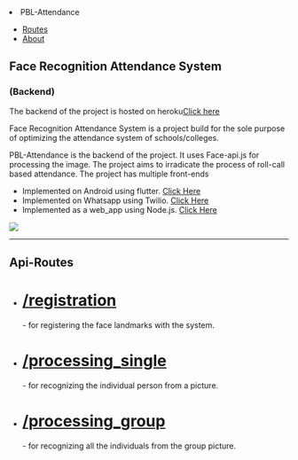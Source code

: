 <div id="topbar">
  <li id="nametopbar">PBL-Attendance</li>
  <ul id="topmenu">
    <a href="#contact"><li>Routes</li></a>
    <a href="#intro"><li>About</li></a>
  </ul>
</div>
<div id="content">
  <div id="intro">
    <h2>Face Recognition Attendance System</h2><h3>(Backend)</h3>
    <p>The backend of the project is hosted on heroku<a href="https://pbl-attendance.herokuapp.com/">Click here<a></p>
    <p>Face Recognition Attendance System is a project build for the sole purpose of optimizing the attendance system of schools/colleges.</p>
    <p>PBL-Attendance is the backend of the project. It uses Face-api.js for processing the image.  The project aims to irradicate the process of roll-call based attendance. The project has multiple front-ends</p>
    <ul>
      <li>Implemented on Android using flutter. <a href="https://github.com/surya8barca/pbl_project_app">Click Here</a></li>
      <li>Implemented on Whatsapp using Twilio. <a href="https://github.com/carol80/face_api_attendance_system">Click Here</a></li>
      <li>Implemented as a web_app using Node.js. <a href="https://github.com/carol80/face-api-ts">Click Here</a></li>
    </ul>
  </div>
  <div id="portfolio">
    <a href="https://codepen.io/scatterbrain29/pen/vZRmyX" target="_blank"><img src="https://www.hitechnectar.com/wp-content/uploads/2019/12/How-Deep-Learning-Works-in-Face-Recognition-1.jpg"></a>
  </div>
  <hr>
  <div id="contact">
    <h2>Api-Routes</h2>
    <ul>
      <li><h1><a href="#">/registration</a></h1> - for registering the face landmarks with the system.</li>
      <li><h1><a href="#">/processing_single</a></h1> - for recognizing the individual person from a picture.</li>
      <li><h1><a href="#">/processing_group</a></h1> - for recognizing all the individuals from the group picture.</li>
    </ul>
    
  </div>
</div>
